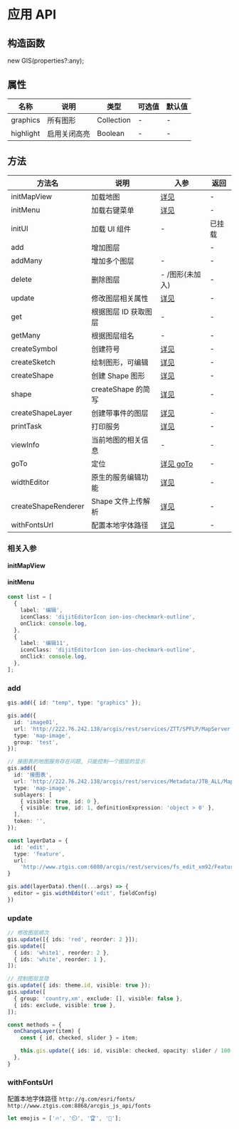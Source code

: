 <!-- @format -->

# 应用 API

## 构造函数

new GIS(properties?:any);

## 属性

| 名称      | 说明         | 类型       | 可选值 | 默认值 |
| --------- | ------------ | ---------- | ------ | ------ |
| graphics  | 所有图形     | Collection | -      | -      |
| highlight | 启用关闭高亮 | Boolean    | -      | -      |

## 方法

| 方法名              | 说明                 | 入参                                | 返回   |
| ------------------- | -------------------- | ----------------------------------- | ------ |
| initMapView         | 加载地图             | [详见](../GIS/index.md)             | -      |
| initMenu            | 加载右键菜单         | [详见](#initMenu)                   | -      |
| initUI              | 加载 UI 组件         | -                                   | 已挂载 |
| add                 | 增加图层             | [](#add)                            | -      |
| addMany             | 增加多个图层         | -                                   | -      |
| delete              | 删除图层             | - /图形(未加入)                     | -      |
| update              | 修改图层相关属性     | [详见](#update)                     | -      |
| get                 | 根据图层 ID 获取图层 | -                                   | -      |
| getMany             | 根据图层组名         | -                                   | -      |
| createSymbol        | 创建符号             | [详见](../GIS/Symbol.md)            | -      |
| createSketch        | 绘制图形，可编辑     | [详见 ](../GIS/SketchLayer.md)      | -      |
| createShape         | 创建 Shape 图形      | [详见 ](../GIS/Shape.md)            | -      |
| shape               | createShape 的简写   | [详见 ](../GIS/Shape.md)            | -      |
| createShapeLayer    | 创建带事件的图层     | [详见 ](../GIS/C01.ShapeLayer.md)   | -      |
| printTask           | 打印服务             | [详见 ](../GIS/Print.md)            | -      |
| viewInfo            | 当前地图的相关信息   | -                                   | -      |
| goTo                | 定位                 | [详见 goTo](../GIS/goTo.md)         | -      |
| widthEditor         | 原生的服务编辑功能   | [详见 ](../GIS/C01.FeatureLayer.md) | -      |
| createShapeRenderer | Shape 文件上传解析   | [详见 ](../GIS/goTo.md)             | -      |
| withFontsUrl        | 配置本地字体路径     | [详见 ](#withFontsUrl)              | -      |

### 相关入参

#### initMapView

#### initMenu

```ts
const list = [
  {
    label: '编辑',
    iconClass: 'dijitEditorIcon ion-ios-checkmark-outline',
    onClick: console.log,
  },
  {
    label: '编辑11',
    iconClass: 'dijitEditorIcon ion-ios-checkmark-outline',
    onClick: console.log,
  },
];
```

### add

```ts
gis.add({ id: "temp", type: "graphics" });

gis.add({
  id: 'image01',
  url: 'http://222.76.242.138/arcgis/rest/services/ZTT/SPFLP/MapServer';,
  type: 'map-image',
  group: 'test',
});

// 接图表的地图服务存在问题, 只能控制一个图层的显示
gis.add({
  id: '接图表',
  url: 'http://222.76.242.138/arcgis/rest/services/Metadata/JTB_ALL/MapServer',
  type: 'map-image',
  sublayers: [
    { visible: true, id: 0 },
    { visible: true, id: 1, definitionExpression: 'object > 0' },
  ],
  token: '',
});

const layerData = {
  id: 'edit',
  type: 'feature',
  url:
    'http://www.ztgis.com:6080/arcgis/rest/services/fs_edit_xm92/FeatureServer/1',
}

gis.add(layerData).then((...args) => {
  editor = gis.widthEditor('edit', fieldConfig)
})


```

### update

```ts
// 修改图层顺次
gis.update([{ ids: 'red', reorder: 2 }]);
gis.update([
  { ids: 'white1', reorder: 2 },
  { ids: 'white', reorder: 1 },
]);

// 控制图层显隐
gis.update({ ids: theme.id, visible: true });
gis.update([
  { group: 'country,xm', exclude: [], visible: false },
  { ids: exclude, visible: true },
]);

const methods = {
  onChangeLayer(item) {
    const { id, checked, slider } = item;

    this.gis.update({ ids: id, visible: checked, opacity: slider / 100 });
  },
}


```

### withFontsUrl

配置本地字体路径
`http://g.com/esri/fonts/`
`http://www.ztgis.com:8868/arcgis_js_api/fonts`

```ts
let emojis = ['🔥', '⏲️', '🏆', '🍉'];

```
